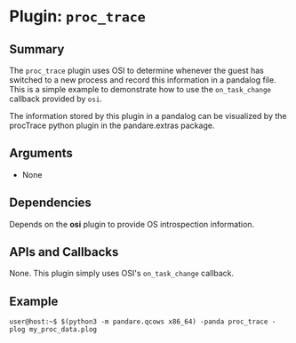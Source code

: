 Plugin: `proc_trace`
===========

Summary
-------

The `proc_trace` plugin uses OSI to determine whenever the guest has switched to a new process and record this information in a pandalog file. This is a simple example to demonstrate how to use the `on_task_change` callback provided by `osi`.

The information stored by this plugin in a pandalog can be visualized by the procTrace python plugin in the pandare.extras package.

Arguments
---------

* None

Dependencies
------------

Depends on the **osi** plugin to provide OS introspection information.

APIs and Callbacks
------------------

None. This plugin simply uses OSI's `on_task_change` callback.

Example
-------
```
user@host:~$ $(python3 -m pandare.qcows x86_64) -panda proc_trace -plog my_proc_data.plog
```
